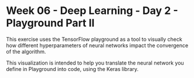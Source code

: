 # Week 06 - Deep Learning - Day 2 - Playground Part II

This exercise uses the TensorFlow playground as a tool to visually check how different hyperparameters of neural networks impact the convergence of the algorithm.

This visualization is intended to help you translate the neural network you define in Playground into code, using the Keras library.
